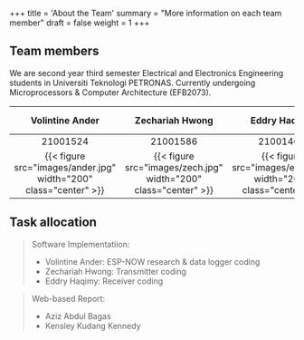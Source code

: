+++
title = 'About the Team'
summary = "More information on each team member"
draft = false
weight = 1
+++

## Team members

We are second year third semester Electrical and Electronics Engineering students in Universiti Teknologi PETRONAS.
Currently undergoing Microprocessors & Computer Architecture (EFB2073).


| Volintine Ander  | Zechariah Hwong | Eddry Haqimy | Aziz Abdul Bagas | Kensley Kudang Kennedy | 
|:-:|:-:|:-:|:-:|:-:|
| 21001524 | 21001586 | 21001460 | 21000360 | 21001068 |
| {{< figure src="images/ander.jpg" width="200" class="center" >}} | {{< figure src="images/zech.jpg" width="200" class="center" >}} | {{< figure src="images/edd1.jpg" width="200" class="center" >}} | {{< figure src="images/aziz2.jpg" width="200" class="center" >}} | {{< figure src="images/ken1.jpg" width="200" class="center" >}} |

## Task allocation
>Software Implementatiion:
> - Volintine Ander: ESP-NOW research & data logger coding
> - Zechariah Hwong: Transmitter coding
> - Eddry Haqimy: Receiver coding

>Web-based Report:
> - Aziz Abdul Bagas
> - Kensley Kudang Kennedy

